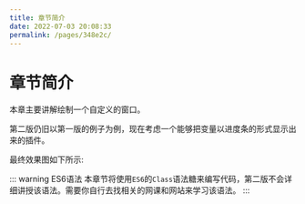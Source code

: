 ```yaml
---
title: 章节简介
date: 2022-07-03 20:08:33
permalink: /pages/348e2c/
---
```


# 章节简介
本章主要讲解绘制一个自定义的窗口。

第二版仍旧以第一版的例子为例，现在考虑一个能够把变量以进度条的形式显示出来的插件。

最终效果图如下所示:

<!-- TODO -->




::: warning ES6语法
本章节将使用`ES6`的`Class`语法糖来编写代码，第二版不会详细讲授该语法。需要你自行去找相关的网课和网站来学习该语法。
:::
